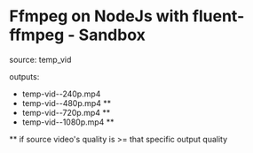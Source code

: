 # Ffmpeg on NodeJs with fluent-ffmpeg - Sandbox

source: temp_vid

outputs:

- temp-vid--240p.mp4
- temp-vid--480p.mp4 \*\*
- temp-vid--720p.mp4 \*\*
- temp-vid--1080p.mp4 \*\*

\*\* if source video's quality is >= that specific output quality
